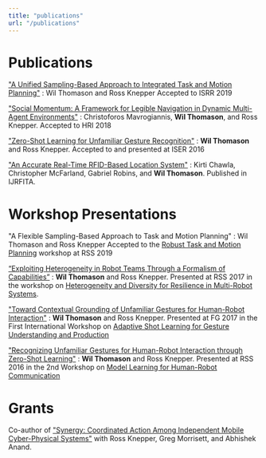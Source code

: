 ```yaml
---
title: "publications"
url: "/publications"
---
```


# Publications

["A Unified Sampling-Based Approach to Integrated Task and Motion Planning"](/papers/isrr2019_unifiedtamp.pdf)
: Wil Thomason and Ross Knepper
Accepted to ISRR 2019

["Social Momentum: A Framework for Legible Navigation in Dynamic Multi-Agent Environments"](http://www.cmavrogiannis.com/docs/mavrogiannis_hri18_preprint.pdf)
: Christoforos Mavrogiannis, **Wil Thomason**, and Ross Knepper.
Accepted to HRI 2018

["Zero-Shot Learning for Unfamiliar Gesture Recognition"](/papers/iser2016_unfamiliargestures.pdf)
: **Wil Thomason** and Ross Knepper.
Accepted to and presented at ISER 2016

["An Accurate Real-Time RFID-Based Location System"](https://www.inderscienceonline.com/doi/abs/10.1504/IJRFITA.2018.091306)
: Kirti Chawla, Christopher McFarland, Gabriel Robins, and **Wil Thomason**.
Published in IJRFITA.

# Workshop Presentations
"A Flexible Sampling-Based Approach to Task and Motion Planning"
: Wil Thomason and Ross Knepper
Accepted to the [Robust Task and Motion Planning](http://dyalab.mines.edu/2019/rss-workshop/)
workshop at RSS 2019

[“Exploiting Heterogeneity in Robot Teams Through a Formalism of Capabilities”](/papers/rss2017_workshop_heterogeneous_coordination.pdf)
: **Wil Thomason** and Ross Knepper.
Presented at RSS 2017 in the workshop on [Heterogeneity and Diversity for Resilience
in Multi-Robot Systems](/papers/rss2017_workshop_heterogeneous_coordination.pdf).

["Toward Contextual Grounding of Unfamiliar Gestures for Human-Robot Interaction"](/papers/asl4gup2017_unfamiliargestures.pdf)
: **Wil Thomason** and Ross Knepper.
Presented at FG 2017 in the First International Workshop on [Adaptive Shot Learning for Gesture Understanding and Production](https://engineering.purdue.edu/ASL4GUP/)

["Recognizing Unfamiliar Gestures for Human-Robot Interaction through Zero-Shot Learning"](http://www.ece.rochester.edu/projects/rail/mlhrc2016/papers/mlhrc-rss16-thomason.pdf)
: **Wil Thomason** and Ross Knepper.
Presented at RSS 2016 in the 2nd Workshop on [Model Learning for Human-Robot 
Communication](http://www.ece.rochester.edu/projects/rail/mlhrc2016/)

# Grants

Co-author of ["Synergy: Coordinated Action Among Independent Mobile Cyber-Physical 
Systems"](https://www.nsf.gov/awardsearch/showAward?AWD_ID=1646417&HistoricalAwards=false) with Ross
Knepper, Greg Morrisett, and Abhishek Anand.
